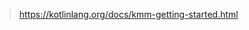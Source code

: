 


> https://kotlinlang.org/docs/kmm-getting-started.html

<!--stackedit_data:
eyJoaXN0b3J5IjpbMjk5ODYxNDQ2LDczMDk5ODExNl19
-->
